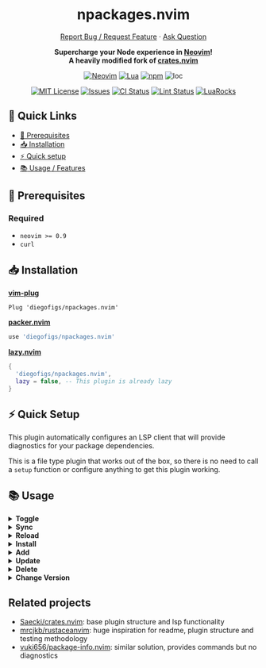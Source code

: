 <!-- markdownlint-disable -->
<div align="center">
  <p align="center">
    <h1>npackages.nvim</h1>
    <a href="https://github.com/diegofigs/npackages.nvim/issues/new">Report Bug / Request Feature</a>
    ·
    <a href="https://github.com/diegofigs/npackages.nvim/discussions/new?category=q-a">Ask Question</a>
  </h1>
  <p>
    <strong>
      Supercharge your Node experience in <a href="https://neovim.io/">Neovim</a>!<br />
      A heavily modified fork of <a href="https://github.com/Saecki/crates.nvim">crates.nvim</a><br />
    </strong>
  </p>
	
[![Neovim][neovim-shield]][neovim-url]
[![Lua][lua-shield]][lua-url]
[![npm][npm-shield]][npm-url]
![loc][loc-shield]

[![MIT License][license-shield]][license-url]
[![Issues][issues-shield]][issues-url]
[![CI Status][ci-shield]][ci-url]
[![Lint Status][lint-shield]][lint-url]
[![LuaRocks][luarocks-shield]][luarocks-url]

</div>
<!-- markdownlint-restore -->

## :link: Quick Links

- [:pencil: Prerequisites](#pencil-prerequisites)
- [:inbox_tray: Installation](#inbox_tray-installation)
- [:zap: Quick setup](#zap-quick-setup)
- [:books: Usage / Features](#books-usage)

## :pencil: Prerequisites

### Required

- `neovim >= 0.9`
- `curl`

## :inbox_tray: Installation

[**vim-plug**](https://github.com/junegunn/vim-plug)

```vim
Plug 'diegofigs/npackages.nvim'
```

[**packer.nvim**](https://github.com/wbthomason/packer.nvim)

```lua
use 'diegofigs/npackages.nvim'
```

[**lazy.nvim**](https://github.com/folke/lazy.nvim)

```lua
{
  'diegofigs/npackages.nvim',
  lazy = false, -- This plugin is already lazy
}
```

## :zap: Quick Setup

This plugin automatically configures an LSP client
that will provide diagnostics for your package dependencies.

This is a file type plugin that works out of the box,
so there is no need to call a `setup` function or configure anything
to get this plugin working.

## :books: Usage

<!-- markdownlint-disable -->
<details>
  <summary>
	<b>Toggle</b>
  </summary>

- `toggle` toggles diagnostics on/off

```vim
:Npackages toggle
```

```lua
vim.cmd.Npackages('toggle')
```

</details>

<details>
  <summary>
	<b>Sync</b>
  </summary>

- `sync` refreshes diagnostics by fetching `package.json` dependencies whose cache time is expired

```vim
:Npackages sync
```

```lua
vim.cmd.Npackages('sync')
```

</details>

<details>
  <summary>
	<b>Reload</b>
  </summary>

- `reload` refreshes diagnostics and force fetches `package.json` dependencies

```vim
:Npackages reload
```

```lua
vim.cmd.Npackages('reload')
```

</details>

<details>
  <summary>
	<b>Install</b>
  </summary>

- `install` runs `npm|yarn|pnpm install`

```vim
:Npackages install
```

```lua
vim.cmd.Npackages('install')
```

</details>

<details>
  <summary>
	<b>Add</b>
  </summary>

- `add` prompts user for dependency type, package name, version
  and runs `npm|yarn|pnpm add [-D] <package>@<version>`

```vim
:Npackages add
```

```lua
vim.cmd.Npackages('add')
```

</details>

<details>
  <summary>
	<b>Update</b>
  </summary>

- `update` runs for package under cursor `npm|yarn|pnpm install <package>@latest`

```vim
:Npackages update
```

```lua
vim.cmd.Npackages('update')
```

</details>

<details>
  <summary>
	<b>Delete</b>
  </summary>

- `delete` runs for package under cursor `npm|yarn|pnpm remove <package>`

```vim
:Npackages delete
```

```lua
vim.cmd.Npackages('delete')
```

</details>

<details>
  <summary>
	<b>Change Version</b>
  </summary>

- `change_version` prompts user for new version for package under cursor
  and runs `npm|yarn|pnpm install <package>@<version>`

```vim
:Npackages change_version
```

```lua
vim.cmd.Npackages('change_version')
```

</details>

<!-- markdownlint-enable -->

## Related projects

- [Saecki/crates.nvim](https://github.com/Saecki/crates.nvim): base plugin structure
  and lsp functionality
- [mrcjkb/rustaceanvim](https://github.com/mrcjkb/rustaceanvim): huge inspiration
  for readme, plugin structure and testing methodology
- [vuki656/package-info.nvim](https://github.com/vuki656/package-info.nvim):
  similar solution, provides commands but no diagnostics

<!-- markdownlint-disable -->

[neovim-shield]: https://img.shields.io/badge/NeoVim-%2357A143.svg?&style=for-the-badge&logo=neovim&logoColor=white
[neovim-url]: https://neovim.io/
[lua-shield]: https://img.shields.io/badge/lua-%232C2D72.svg?style=for-the-badge&logo=lua&logoColor=white
[lua-url]: https://www.lua.org/
[npm-shield]: https://img.shields.io/badge/npm-CC3534?style=for-the-badge&logo=npm&logoColor=white
[npm-url]: https://www.npmjs.com/
[issues-shield]: https://img.shields.io/github/issues/diegofigs/npackages.nvim.svg?style=for-the-badge
[issues-url]: https://github.com/diegofigs/npackages.nvim/issues
[license-shield]: https://img.shields.io/github/license/diegofigs/npackages.nvim.svg?style=for-the-badge
[license-url]: https://github.com/diegofigs/npackages.nvim/blob/main/LICENSE
[ci-shield]: https://img.shields.io/github/actions/workflow/status/diegofigs/npackages.nvim/ci.yml?style=for-the-badge&label=CI
[ci-url]: https://github.com/diegofigs/npackages.nvim/actions/workflows/ci.yml
[lint-shield]: https://img.shields.io/github/actions/workflow/status/diegofigs/npackages.nvim/lint.yml?style=for-the-badge&label=Lint
[lint-url]: https://github.com/diegofigs/npackages.nvim/actions/workflows/lint.yml
[luarocks-shield]: https://img.shields.io/luarocks/v/diegofigs/npackages.nvim?logo=lua&color=purple&style=for-the-badge
[luarocks-url]: https://luarocks.org/modules/diegofigs/npackages.nvim
[loc-shield]: https://tokei.rs/b1/github/diegofigs/npackages.nvim?category=code&style=for-the-badge
